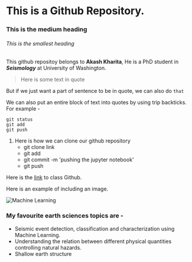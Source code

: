 
# This is a Github Repository. 

### This is the medium heading 

###### This is the smallest heading


This github repositoy belongs to **Akash Kharita**, He is a PhD student in ***Seismology*** at University of Washington. 

> Here is some text in quote

But if we just want a part of sentence to be in quote, we can also do `that`

We can also put an entire block of text into quotes by using trip backticks. For example - 

```
git status
git add 
git push

```

1. Here is how we can clone our github repository
   - git clone link
   - git add
   - git commit -m 'pushing the jupyter notebook'
   - git push  


Here is the [link](https://github.com/UW-ESS-DS/MLGeo-Autumn22) to class Github. 

Here is an example of including an image.


![Machine Learning]([https://pbs.twimg.com/profile_images/1597793647097184256/CRarg4D6_400x400.jpg](https://www.wordstream.com/wp-content/uploads/2021/07/machine-learning.png))


### My favourite earth sciences topics are - 
+ Seismic event detection, classification and characterization using Machine Learning. 
+ Understanding the relation between different physical quantities controlling natural hazards. 
+ Shallow earth structure
